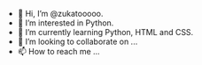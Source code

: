 - 👋 Hi, I’m @zukatooooo.
- 👀 I’m interested in Python.
- 🌱 I’m currently learning Python, HTML and CSS.
- 💞️ I’m looking to collaborate on ...
- 📫 How to reach me ...

<!---
zukatooooo/zukatooooo is a ✨ special ✨ repository because its `README.md` (this file) appears on your GitHub profile.
You can click the Preview link to take a look at your changes.
--->

